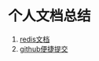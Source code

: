 个人文档总结
================================================

1. [redis文档](redis/redis.md)
1. [github便捷提交](subgithub/subgithub.md)


